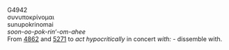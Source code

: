 G4942  
συνυποκρίνομαι  
sunupokrinomai  
*soon-oo-pok-rin‘-om-ahee*  
From [4862](g4862) and [5271](g5271) to *act* *hypocritically* in
concert *with:* - dissemble with.  
